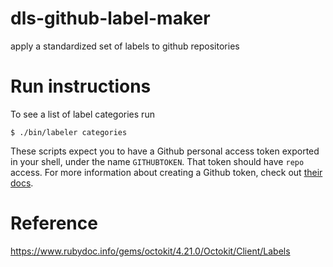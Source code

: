 # dls-github-label-maker
apply a standardized set of labels to github repositories

# Run instructions
To see a list of label categories run

`$ ./bin/labeler categories`

These scripts expect you to have a Github personal access token exported in your shell, under the name `GITHUBTOKEN`. That token should have `repo` access. For more information about creating a Github token, check out [their docs](https://help.github.com/articles/creating-a-personal-access-token-for-the-command-line/).

# Reference
https://www.rubydoc.info/gems/octokit/4.21.0/Octokit/Client/Labels
